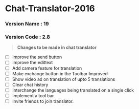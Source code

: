 # Chat-Translator-2016
  ### Version Name : 19
  ### Version Code : 2.8
> **Changes to be made in chat translator**
- [ ] Improve the send  button
- [ ] Improve the edittext 
- [ ] Add camera feature for translation
- [ ] Make exchange button in the Toolbar Improved
- [ ] Show video ad on translation of upto 5 translations
- [ ] Clear chat history
- [ ] Interchange the languages being translated on a single click
- [ ] Implement a tool bar
- [ ] Invite friends to join translator.
